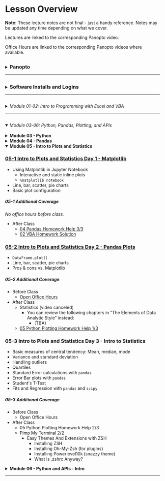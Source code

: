 # Lesson Overview

**Note:** These lecture notes are not final - just a handy reference. Notes may be updated any time depending on what we cover.

Lectures are linked to the corresponding Panopto video.

Office Hours are linked to the corresponding Panopto videos where available.

## <!-- 00 Panopto -->

<details><summary><h3 style="display: inline; padding-top: 0">Panopto</h3></summary>

Panopto recordings are searchable! Both audio and video feeds are processed.

To search within a specific video, open the video. The search bar appears on the left, under the camera feed. You can search multiple videos by using the search bar at the top of a Panopto folder.

Links to our class's Panopto folders are below. As part of your tuition, you have access to these videos forever.

Recordings:

* [Lecture Recordings](https://codingbootcamp.hosted.panopto.com/Panopto/Pages/Sessions/List.aspx?folderID=2c76d6e4-8319-419b-a635-ac8c003c1a6a)
* Office Hours Recordings
    * [Homework Help and Solutions](https://codingbootcamp.hosted.panopto.com/Panopto/Pages/Sessions/List.aspx?folderID=3e647d04-dc2b-4c88-9d07-ac8c01721eb8)
    * [Misc (i.e. Git tutorials, installs, career services chats)](https://codingbootcamp.hosted.panopto.com/Panopto/Pages/Sessions/List.aspx?folderID=b128a7f9-6114-4e56-8bc5-ac8c01725a4f)

<details><summary>Raw Files:</summary>
In case I forgot to include something in the processed videos above, you can check out the full class folder here:

* [Class Panopto Recordings](https://codingbootcamp.hosted.panopto.com/Panopto/Pages/Sessions/List.aspx?folderID=188ece76-73ee-44c8-ba5b-ac8b017afaad)
    * Contains all recordings (lecture, office hours, _and copies of the raw recordings before I combine them_).
    * Searching this folder will return duplicates because it includes those raw copies.
    * You can't see folders, so this will look empty (I put all the videos in folders). But you can search with the bar at the top and the videos will show up in the search results.

</details>

</details>

----

## <!-- 00 Installs -->

<details><summary><h3 style="display: inline; padding-top: 0">Software Installs and Logins</h3></summary>

Please consult your prework for the basic programs we install, such as Git Bash and Anaconda.

This list contains only the additional installs and API signups we cover in class.

You are free to use additional libraries for your projects; this list is just a reference.

<details><summary><strong>Excel Addons</strong></summary>



</details>

<details><summary><strong>VSCode Plugins</strong></summary>



</details>

<details><summary><strong>Chrome Extensions</strong></summary>


</details>

<details><summary><strong>Jupyter Extensions</strong></summary>

</details>

<details><summary><strong>Python Libraries</strong></summary>

* Anaconda

</details>

<details><summary><strong>APIs</strong></summary>

</details>

<details><summary><strong>Cloud Systems</strong></summary>


</details>

</details>

----

## <!-- 01-02 Excel, VBA -->

<details><summary><em>Module 01-02: Intro to Programming with Excel and VBA</em></summary>

<br/>

<details><summary><strong>Module 01 - Excel</strong></summary>

### [01-1 Course Intro](https://codingbootcamp.hosted.panopto.com/Panopto/Pages/Viewer.aspx?id=945aebe9-2ac7-4112-8b25-ac8b018498d6)

[Zoom Recording](https://zoom.us/rec/share/VelJsDmIXp1E22mo9jBV0RH84kSuTrvZYrJByIc2d7n6w0cqfd_mi84j3DNA9g-m.8j8kRfchlyr8gxva)

* Introductions
* Thought experiments
* Data Modeling Strategy (Analytics Paradigm)

##### 01-1 Additional Coverage

* [Git Intro 1](https://codingbootcamp.hosted.panopto.com/Panopto/Pages/Viewer.aspx?id=ba3c7078-083f-44dd-9d7b-ac8c002bd395)
    * `git clone`
    * `git pull`
    * *Never* edit files in the cloned folder!
        * Copy to "InClass" instead.
    * Bash Commands: `ls`, `cd`, `..`, `open` (`explorer` on windows), `pwd`

### [01-2 Excel Basics](https://codingbootcamp.hosted.panopto.com/Panopto/Pages/Viewer.aspx?id=deaa8e10-66a1-46b5-9fc4-ac8d017d8fd3)

[Zoom Recording](https://zoom.us/rec/share/eiE-MNi53gYlq6Ku47iZXzdPWgCRWjD0XT2YD5gQlPvRkgVzwPXAhl88svKyvOFx._4NTCFe3ca-5rX7Q)

The first ~10 mins of this recording are missing, I go through how to navigate the Github repo. Read though the [README.md](../README.md) and this file, [00-Lecture-Overview](), to see what I covered.

* Functions and arguments
* Pivot Tables
* Formatting
* Vlookup
* Named Ranges
* Multiple worksheets
* Conditionals

##### 01-2 Additional Coverage

* [Git Intro 2](https://codingbootcamp.hosted.panopto.com/Panopto/Pages/Viewer.aspx?id=0a51cb65-a3a2-4762-9f9d-ac8e002cf338)
    * Git Installation
    * Adding SSH Key
    * (Training Wheels) "Open Terminal Window Here" from Finder and "Open Git Bash Here" from Windows Explorer
    * Review: 
        * `git clone`
        * `git pull`
        * *Never* edit files in the cloned folder!
            * Copy to "InClass" instead.
        * Bash Commands: `ls`, `cd`, `..`, `open` (`explorer` on windows), `pwd`
* Open OH for TA assistance (custom for questions/ install issues)

### [01-3 Excel Charting](https://codingbootcamp.hosted.panopto.com/Panopto/Pages/Viewer.aspx?id=43f4346a-f834-4b34-9e7b-ac8f00e95262)

[Zoom Recording](https://zoom.us/rec/share/fmOz8_8Wl1-GOzPdAeYYQEPCy2Jcw_qSDLBnQdnTf6qswoYTrRN7zttcqyrA4jQ.82I9y2-cjvPCI-Es)

* Line, Scatter, Bar, Pie charts
* Trend lines
* Pivot Charts
* Statistical Summaries
    * Variance, Standard Deviation
    * Z-Score
    * Outliers, Quartiles, Quantiles
    * Box-and-Whisker Plots

##### 01-3 Additional Coverage

* [01 Excel Homework Help 1/1](https://codingbootcamp.hosted.panopto.com/Panopto/Pages/Viewer.aspx?id=6f9e4a43-15a8-41d5-8960-ac8f0121f79a)
    * Conditional Formatting
    * Pivot Table Breakout Columns
    * Class Questions
        * Splitting categories
        * Date conversion
        * Finding live campaigns
        * Variance & Std Deviation
* Open Office Hours for install help/ questions

</details>

<details><summary><strong>Module 02 - VBA</strong></summary>

### [02-1 VBA Day 1 - Intro to Programming](https://codingbootcamp.hosted.panopto.com/Panopto/Pages/Viewer.aspx?id=6878a1ba-2284-4be5-bcca-ac920179fdf2)

[Zoom Recording](https://zoom.us/rec/share/ppVQMz497qsaYR6m9c1g_Ha13-rLeCjA-50lfeZagd2jRUlnu4kguONyp9sbAwtl.Yed1O_L7ildQuSAb)

* Installs
    * VSCode
        * Git Bash/ Terminal Integration
    * Excel Developer Tools
    * Excel Statistics Addon (for moving average calcs)
* Hello World!
* Excel Buttons
* Accessing Cells and Ranges in VBA
* Fundamentals of programming
    * Primitives (aka basic types)
    * Conditionals - `If`, `Elseif`, `Else`, `End If`
* Basics of navigating bash terminals
    * Bash Commands: `mkdir`, `~`, `code`, `cp`

##### 02-1 Additional Coverage

* After Class:
    * [02 VBA Homework Help 1/3](https://codingbootcamp.hosted.panopto.com/Panopto/Pages/Viewer.aspx?id=039eeab3-e6d4-4b6f-a2d1-ac93002bf51d)
        * Review of VSCode set up and creating a git repo (used a local repo tonight)
        * Getting started - reading values out of columns

### [02-2 VBA Day 2 - Loops](https://codingbootcamp.hosted.panopto.com/Panopto/Pages/Viewer.aspx?id=1c3aea1c-8b4d-4a60-acaa-ac94017e222f)

[Zoom Recording](https://zoom.us/rec/share/0KmRA_77KwCVgl_vbj7tPa2HxETLNBNF5pnu2eUFEQDTBmyU4wnXDwYtrt6wRpVC.s1W9NVKDOpEVd2KA)

* 2-1 Review Ex 09-10
* Warm up: 2-1 Ex 11
* Loops
* Conditionals (includes 2-1 Ex 12, 13)
* Installations for Module 3
    * Jupyter Notebook
    * Conda
    * Python

##### 02-2 Additional Coverage

* After Class:
   * [02 VBA Homework Help 2/3](https://codingbootcamp.hosted.panopto.com/Panopto/Pages/Viewer.aspx?id=36bfc6b0-594b-4b42-8ecc-ac9500165044)

### [02-3 VBA Day 3 - More Practice](https://codingbootcamp.hosted.panopto.com/Panopto/Pages/Viewer.aspx?id=65c42e5c-c01b-4954-ad66-ac9600ea57b5)

[Zoom Recording](https://zoom.us/rec/share/EDZ7fB3Q7SjF5o-pX3X_QwCcwMQFcYJGyhOvaLP1OYi8h01oWZTd2BNIk2BlnAm3.qISPBlONhBoRyy-j)

* Formatting sheets with VBA
* Nested Loops
* Lots of practice

##### 02-3 Additional Coverage

*No office hours before class.*

* After Class:
    * [02 VBA Homework Help 3/3 - Creating a Github Repo](https://codingbootcamp.hosted.panopto.com/Panopto/Pages/Viewer.aspx?id=2b220836-c9c3-4b71-bfde-ac9601262249)


</details>

</details>

----

## <!-- 03-06 Python, Pd, Plots, JSON -->

<details open><summary><em>Module 03-06: Python, Pandas, Plotting, and APIs</em></summary>

<br/>

<details><summary><strong>Module 03 - Python</strong></summary>

### [03-1 Python Day 1 - Intro to Programming](https://codingbootcamp.hosted.panopto.com/Panopto/Pages/Viewer.aspx?id=f26bdb6c-4160-4fb1-b0d1-ac9b0014dfc1)

[Zoom Recording](https://zoom.us/rec/share/4R8DGCJueVRRIMttMkEaR1Sru2EKXETTStLsBlo6SyTaC1oiFwjdr_X1Tv0eQzwA.AxyogBFtlgM-kbRe)

* Review Installations and PythonData environment
* Variables
* User Input
* Conditionals - `if`, `elif`, `else`
* Loops - `for` and **`while`**

##### 03-1 Additional Coverage

* Before Class:
    * 03 Python Installation Help
* After Class:
    * 03 Python Installation Help

### [03-2 Python Day 2 - CSVs, Python, and Lists](https://codingbootcamp.hosted.panopto.com/Panopto/Pages/Viewer.aspx?id=d1528e56-f864-4e8c-b13a-aca70183d34b)

[Zoom Recording](https://zoom.us/rec/share/meIovFPS_nXNvz5_BqglfKMr7MNFl6uB6VjLa-P0A4bL19LBRKyL-UrOSnm07EQ8.pN61E6sb2gLjjdfL)

* Review Python, VSCode, Git
* Conditionals - `if`, `elif`, `else`
* Loops - `for` and `while`
* Read/ write CSVs

##### 03-2 Additional Coverage

* Before Class:
    * Open Office Hours
* After Class:
    * [03 Python Homework Help 1/3 + Git LFS Install Help](https://codingbootcamp.hosted.panopto.com/Panopto/Pages/Viewer.aspx?id=b8ed0a29-1b4a-4817-a151-aca8002ccc5b)

### [03-3 Python Day 3 - Intermediate Python](https://codingbootcamp.hosted.panopto.com/Panopto/Pages/Viewer.aspx?id=f4d1e63f-83bb-4172-b10e-aca901833eba)

[Zoom Recording](https://zoom.us/rec/share/B_is_r9vb4vumdYez4HUN4X4h4ccwYvoBnDs5NofiKQWGDrPmetk_RpNDHnuzJmu.nZCxpbHwus-4AEyP)

* Dictionaries
* List Comprehensions
  * Btw, you can also do dictionary comprehensions ...
    * ... but we won't cover that just yet.
    * If you're comfortable with list comprehensions, check 'em out!
* Functions
  * Later on, we'll talk about using lists and dictionaries to pass arguments to functions
  * aka `*args` and `**kwargs`.
* Sets (Extra Material)

##### 03-3 Additional Coverage

* Before Class:
    * 03 Python Installation Help
* After Class:
    * [01 Excel Homework Solution](https://codingbootcamp.hosted.panopto.com/Panopto/Pages/Viewer.aspx?id=4109e75c-e5ab-4ab5-b7a2-acaa00310789)
    * [03 Python Help 2/3](https://codingbootcamp.hosted.panopto.com/Panopto/Pages/Viewer.aspx?id=b9996c0f-bb81-4aa2-8eba-acaa002c4c2b)

</details>


<details><summary><strong>Module 04 - Pandas</strong></summary>

### [04-1 Pandas Day 1 - Intro to DataFrames](https://codingbootcamp.hosted.panopto.com/Panopto/Pages/Viewer.aspx?id=35515ab7-1467-466e-a01e-acab00e7b104)

[Zoom Recording](https://zoom.us/rec/share/KaSkjCh3OJra4nkaGJQsW0C0ie0pS6UQkCtqRRSuHnS2Xrbgq2J3NJ22Q6_a5aA.NMb8-KZOK6GKNu3O)

* Intro to Jupyter Notebooks
* Review Python (`input`, loops, `open`, `csv.reader`, conditionals)
* Intro to Pandas
    * Lists/ dictionaries -> DataFrames
    * CSVs <-> DataFrames
* Intro to summarizing data

##### 04-1 Additional Coverage

*No office hours before class.*

* After Class:
    * [03 Python Homework Help 3/3](https://codingbootcamp.hosted.panopto.com/Panopto/Pages/Viewer.aspx?id=51b0be79-29e6-4762-856d-acab0122cdd4)

### [04-2 Pandas Day 2 - Data Cleaning](https://codingbootcamp.hosted.panopto.com/Panopto/Pages/Viewer.aspx?id=169c97de-bad5-4a2a-9a3c-acae017c3cb3)

[Zoom Recording](https://zoom.us/rec/share/x06_PjAopyQVboitustDtDb8Cis5oAvtTHa8HHknPE7raRuwjoiY3cV0Z1NnAdbZ.hKxosNlzbZSWKC4f)

* Filtering (`loc` and `iloc`, `dropna`)
* Cleaning duplicates
* Data Types
* Grouped DataFrames and Aggregations
* Sorting

##### 04-2 Additional Coverage

* Before Class:
    * Open Office Hours
* After Class:
    * [04 Pandas Homework Help 1/3](https://codingbootcamp.hosted.panopto.com/Panopto/Pages/Viewer.aspx?id=1577f8b1-c832-479e-aca4-acaf002b0173)
    * [Personalizing Your Environments](https://codingbootcamp.hosted.panopto.com/Panopto/Pages/Viewer.aspx?id=081a7e4b-6281-4def-8cee-acaf003034e0)
        * Tips and Tricks for Jupyter 1/2
            * Enabling Jupyter Extensions
        * Pimp My Terminal 1/2
            * Terminal Emulators And U
                * Mac: iTerm (can also check out Alacritty, Kitty)
                * Windows: WSL2 (we'll be installing Alacritty later on)

### [04-3 Pandas Day 3 - Intermediate Data Cleaning](https://codingbootcamp.hosted.panopto.com/Panopto/Pages/Viewer.aspx?id=0111a9e1-7655-466e-9eb4-acb00174e990)

[Zoom Recording](https://zoom.us/rec/share/yoIHRInwoXfZs39AHNP6c_VBRFvXY4TESS_KyCS-ncbvP6v5pqaoXKUvsBPGMtgp.IrKyGCoNEoe80mgN)

* Merging DataFrames
* Binning
* Mapping (`df.map`)
* Fixing Bugs in Python

##### 04-3 Additional Coverage

* Before Class:
    * Open Office Hours
* After Class:
    * [04 Pandas Homework Help 2/3](https://codingbootcamp.hosted.panopto.com/Panopto/Pages/Viewer.aspx?id=5c80d4f4-6236-4247-b72c-acb1002c932b) - no audio, use the zoom recording

</details>

<details open><summary><strong>Module 05 - Intro to Plots and Statistics</strong></summary>

### [05-1 Intro to Plots and Statistics Day 1 - Matplotlib](https://codingbootcamp.hosted.panopto.com/Panopto/Pages/Viewer.aspx?id=8a43e4aa-b707-4ad6-b300-acb200e88a3b)

* Using Matplotlib in Jupyter Notebook
    * Interactive and static inline plots
    * `%matplotlib notebook`
* Line, bar, scatter, pie charts
* Basic plot configuration

##### 05-1 Additional Coverage

*No office hours before class.*

* After Class
    * [04 Pandas Homework Help 3/3](https://codingbootcamp.hosted.panopto.com/Panopto/Pages/Viewer.aspx?id=6c95b560-fde4-4b9a-8006-acb2011a423e)
    * [02 VBA Homework Solution](https://codingbootcamp.hosted.panopto.com/Panopto/Pages/Viewer.aspx?id=ecef5e6f-e35f-4448-9436-acb2011a5e9a)
### [05-2 Intro to Plots and Statistics Day 2 - Pandas Plots](https://codingbootcamp.hosted.panopto.com/Panopto/Pages/Viewer.aspx?id=6f5c8fc9-3175-4269-9184-acb5017dd703)

* `DataFrame.plot()`
* Line, bar, scatter, pie charts
* Pros & cons vs. Matplotlib

##### 05-2 Additional Coverage

* Before Class
    * [Open Office Hours](https://codingbootcamp.hosted.panopto.com/Panopto/Pages/Viewer.aspx?id=b858cdcf-e451-4c5e-a32a-acb5017b678c)
* After Class
    * Statistics (video canceled)
        * You can review the following chapters in "The Elements of Data Analytic Style" instead:
            * (TBA)
    * [05 Python Plotting Homework Help 1/3](https://codingbootcamp.hosted.panopto.com/Panopto/Pages/Viewer.aspx?id=b56bb2ba-4f6d-45fd-8f90-acb6002ce4eb)

### 05-3 Intro to Plots and Statistics Day 3 - Intro to Statistics

* Basic measures of central tendency: Mean, median, mode
* Variance and standard deviation
* Handling outliers
* Quartiles
* Standard Error calculations with `pandas`
* Error Bar plots with `pandas`
* Student's T-Test
* Fits and Regression with `pandas` and `scipy`

##### 05-3 Additional Coverage

* Before Class
    * Open Office Hours
* After Class
    * 05 Python Plotting Homework Help 2/3
    * Pimp My Terminal 2/2
        * Easy Themes And Extensions with ZSH
            * Installing ZSH
            * Installing Oh-My-Zsh (for plugins)
            * Installing Powerlevel10k (snazzy theme)
            * What Is .zshrc Anyway?
    
</details>

<details><summary><strong>Module 06 - Python and APIs - Intro</strong></summary>

### 06-1 Python and APIs

* GET requests using the `requests` library
* JSON -> Python dictionaries
* API Documentation and sign ups
    * SpaceX
    * swapi (Star Wars API)
    * Number Facts
    * OMDb
    * New York Times

##### 06-1 Additional Coverage

*No office hours before class.*

* After Class
    * 05 Python Plotting Homework Help 3/3
    * Collaborating with Git - Intro to Git Branches

### 06-2 Python and APIs - JSON

* More API practice
    * OpenWeatherMaps
    * WorldBank API
* JSON -> DataFrame
* Exception Handling (`try` and `except`)

##### 06-2 Additional Coverage

* After Class
    * 06 APIs Homework Help 1/2
    * Git Branches Continued

### 06-3 Python and APIs

* Practice Google Maps and Places APIs
* Visualizations with Maps
    * `gmaps` Jupyter Extension

##### 06-3 Additional Coverage

* Before Class
    * Open Office Hours
* After Class
    * 06 APIs Homework Help 2/2
    * Tips and Tricks for Jupyter 2/2
        * Jupyter Widgets

</details>

</details>

---

